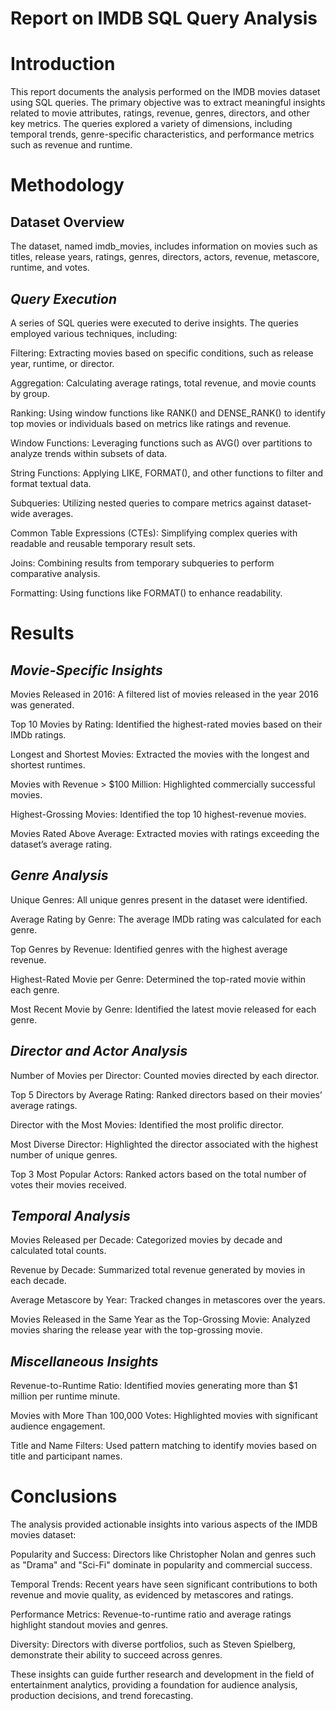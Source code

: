 # **Report on IMDB SQL Query Analysis**

# **Introduction**

This report documents the analysis performed on the IMDB movies dataset using SQL queries. The primary objective was to extract meaningful insights related to movie attributes, ratings, revenue, genres, directors, and other key metrics. The queries explored a variety of dimensions, including temporal trends, genre-specific characteristics, and performance metrics such as revenue and runtime.

# **Methodology**

## **Dataset Overview**

The dataset, named imdb_movies, includes information on movies such as titles, release years, ratings, genres, directors, actors, revenue, metascore, runtime, and votes.

## *Query Execution*

A series of SQL queries were executed to derive insights. The queries employed various techniques, including:

Filtering: Extracting movies based on specific conditions, such as release year, runtime, or director.

Aggregation: Calculating average ratings, total revenue, and movie counts by group.

Ranking: Using window functions like RANK() and DENSE_RANK() to identify top movies or individuals based on metrics like ratings and revenue.

Window Functions: Leveraging functions such as AVG() over partitions to analyze trends within subsets of data.

String Functions: Applying LIKE, FORMAT(), and other functions to filter and format textual data.

Subqueries: Utilizing nested queries to compare metrics against dataset-wide averages.

Common Table Expressions (CTEs): Simplifying complex queries with readable and reusable temporary result sets.

Joins: Combining results from temporary subqueries to perform comparative analysis.

Formatting: Using functions like FORMAT() to enhance readability.

# **Results**

## *Movie-Specific Insights*

Movies Released in 2016: A filtered list of movies released in the year 2016 was generated.

Top 10 Movies by Rating: Identified the highest-rated movies based on their IMDb ratings.

Longest and Shortest Movies: Extracted the movies with the longest and shortest runtimes.

Movies with Revenue > $100 Million: Highlighted commercially successful movies.

Highest-Grossing Movies: Identified the top 10 highest-revenue movies.

Movies Rated Above Average: Extracted movies with ratings exceeding the dataset’s average rating.

## *Genre Analysis*

Unique Genres: All unique genres present in the dataset were identified.

Average Rating by Genre: The average IMDb rating was calculated for each genre.

Top Genres by Revenue: Identified genres with the highest average revenue.

Highest-Rated Movie per Genre: Determined the top-rated movie within each genre.

Most Recent Movie by Genre: Identified the latest movie released for each genre.

## *Director and Actor Analysis*

Number of Movies per Director: Counted movies directed by each director.

Top 5 Directors by Average Rating: Ranked directors based on their movies’ average ratings.

Director with the Most Movies: Identified the most prolific director.

Most Diverse Director: Highlighted the director associated with the highest number of unique genres.

Top 3 Most Popular Actors: Ranked actors based on the total number of votes their movies received.

## *Temporal Analysis*

Movies Released per Decade: Categorized movies by decade and calculated total counts.

Revenue by Decade: Summarized total revenue generated by movies in each decade.

Average Metascore by Year: Tracked changes in metascores over the years.

Movies Released in the Same Year as the Top-Grossing Movie: Analyzed movies sharing the release year with the top-grossing movie.

## *Miscellaneous Insights*

Revenue-to-Runtime Ratio: Identified movies generating more than $1 million per runtime minute.

Movies with More Than 100,000 Votes: Highlighted movies with significant audience engagement.

Title and Name Filters: Used pattern matching to identify movies based on title and participant names.

# **Conclusions**

The analysis provided actionable insights into various aspects of the IMDB movies dataset:

Popularity and Success: Directors like Christopher Nolan and genres such as "Drama" and "Sci-Fi" dominate in popularity and commercial success.

Temporal Trends: Recent years have seen significant contributions to both revenue and movie quality, as evidenced by metascores and ratings.

Performance Metrics: Revenue-to-runtime ratio and average ratings highlight standout movies and genres.

Diversity: Directors with diverse portfolios, such as Steven Spielberg, demonstrate their ability to succeed across genres.

These insights can guide further research and development in the field of entertainment analytics, providing a foundation for audience analysis, production decisions, and trend forecasting.



